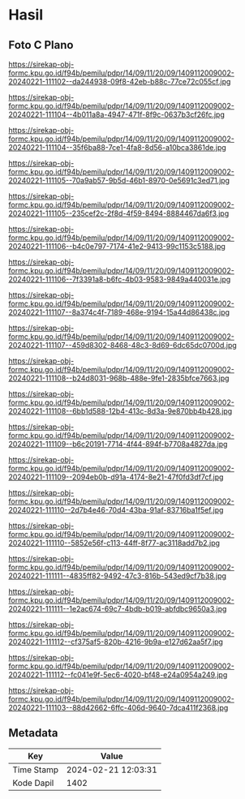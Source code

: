 # Hasil

## Foto C Plano

https://sirekap-obj-formc.kpu.go.id/f94b/pemilu/pdpr/14/09/11/20/09/1409112009002-20240221-111102--da244938-09f8-42eb-b88c-77ce72c055cf.jpg

https://sirekap-obj-formc.kpu.go.id/f94b/pemilu/pdpr/14/09/11/20/09/1409112009002-20240221-111104--4b011a8a-4947-471f-8f9c-0637b3cf26fc.jpg

https://sirekap-obj-formc.kpu.go.id/f94b/pemilu/pdpr/14/09/11/20/09/1409112009002-20240221-111104--35f6ba88-7ce1-4fa8-8d56-a10bca3861de.jpg

https://sirekap-obj-formc.kpu.go.id/f94b/pemilu/pdpr/14/09/11/20/09/1409112009002-20240221-111105--70a9ab57-9b5d-46b1-8970-0e5691c3ed71.jpg

https://sirekap-obj-formc.kpu.go.id/f94b/pemilu/pdpr/14/09/11/20/09/1409112009002-20240221-111105--235cef2c-2f8d-4f59-8494-8884467da6f3.jpg

https://sirekap-obj-formc.kpu.go.id/f94b/pemilu/pdpr/14/09/11/20/09/1409112009002-20240221-111106--b4c0e797-7174-41e2-9413-99c1153c5188.jpg

https://sirekap-obj-formc.kpu.go.id/f94b/pemilu/pdpr/14/09/11/20/09/1409112009002-20240221-111106--7f3391a8-b6fc-4b03-9583-9849a440031e.jpg

https://sirekap-obj-formc.kpu.go.id/f94b/pemilu/pdpr/14/09/11/20/09/1409112009002-20240221-111107--8a374c4f-7189-468e-9194-15a44d86438c.jpg

https://sirekap-obj-formc.kpu.go.id/f94b/pemilu/pdpr/14/09/11/20/09/1409112009002-20240221-111107--459d8302-8468-48c3-8d69-6dc65dc0700d.jpg

https://sirekap-obj-formc.kpu.go.id/f94b/pemilu/pdpr/14/09/11/20/09/1409112009002-20240221-111108--b24d8031-968b-488e-9fe1-2835bfce7663.jpg

https://sirekap-obj-formc.kpu.go.id/f94b/pemilu/pdpr/14/09/11/20/09/1409112009002-20240221-111108--6bb1d588-12b4-413c-8d3a-9e870bb4b428.jpg

https://sirekap-obj-formc.kpu.go.id/f94b/pemilu/pdpr/14/09/11/20/09/1409112009002-20240221-111109--b6c20191-7714-4f44-894f-b7708a4827da.jpg

https://sirekap-obj-formc.kpu.go.id/f94b/pemilu/pdpr/14/09/11/20/09/1409112009002-20240221-111109--2094eb0b-d91a-4174-8e21-47f0fd3df7cf.jpg

https://sirekap-obj-formc.kpu.go.id/f94b/pemilu/pdpr/14/09/11/20/09/1409112009002-20240221-111110--2d7b4e46-70d4-43ba-91af-83716ba1f5ef.jpg

https://sirekap-obj-formc.kpu.go.id/f94b/pemilu/pdpr/14/09/11/20/09/1409112009002-20240221-111110--5852e56f-c113-44ff-8f77-ac3118add7b2.jpg

https://sirekap-obj-formc.kpu.go.id/f94b/pemilu/pdpr/14/09/11/20/09/1409112009002-20240221-111111--4835ff82-9492-47c3-816b-543ed9cf7b38.jpg

https://sirekap-obj-formc.kpu.go.id/f94b/pemilu/pdpr/14/09/11/20/09/1409112009002-20240221-111111--1e2ac674-69c7-4bdb-b019-abfdbc9650a3.jpg

https://sirekap-obj-formc.kpu.go.id/f94b/pemilu/pdpr/14/09/11/20/09/1409112009002-20240221-111112--cf375af5-820b-4216-9b9a-e127d62aa5f7.jpg

https://sirekap-obj-formc.kpu.go.id/f94b/pemilu/pdpr/14/09/11/20/09/1409112009002-20240221-111112--fc041e9f-5ec6-4020-bf48-e24a0954a249.jpg

https://sirekap-obj-formc.kpu.go.id/f94b/pemilu/pdpr/14/09/11/20/09/1409112009002-20240221-111103--88d42662-6ffc-406d-9640-7dca411f2368.jpg


## Metadata

| Key        | Value               |
| ---------- | ------------------- |
| Time Stamp | 2024-02-21 12:03:31 |
| Kode Dapil | 1402                |



